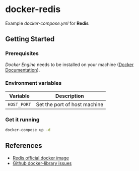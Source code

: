 # docker-redis

Example *docker-compose.yml* for **Redis**

## Getting Started

### Prerequisites

*Docker Engine* needs to be installed on your machine ([Docker Documentation](https://docs.docker.com/)).

### Environment variables

| Variable               | Description                                                               |
| ---------------------- | ------------------------------------------------------------------------- |
| `HOST_PORT`            | Set the port of host machine                                              |

### Get it running

```bash
docker-compose up -d
```

## References

* [Redis official docker image](https://hub.docker.com/_/redis)
* [Github docker-library issues](https://github.com/docker-library/redis/issues)

